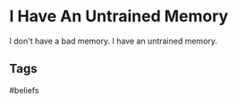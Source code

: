 # I Have An Untrained Memory

I don't have a bad memory. I have an untrained memory.

## Tags
#beliefs
